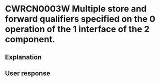 # CWRCN0003W Multiple store and forward qualifiers specified on the 0 operation of the 1 interface of the 2 component.

## Explanation

## User response